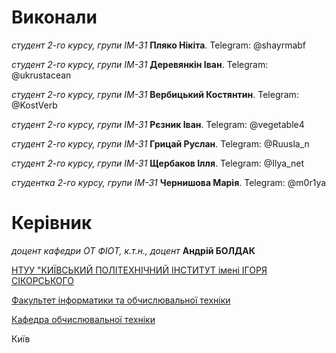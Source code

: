 # Виконали

*студент 2-го курсу, групи ІМ-31* **Пляко Нікіта**. Telegram: @shayrmabf

*студент 2-го курсу, групи ІМ-31* **Деревянкін Іван**. Telegram: @ukrustacean

*студент 2-го курсу, групи ІМ-31* **Вербицький Костянтин**. Telegram: @KostVerb

*студент 2-го курсу, групи ІМ-31* **Рєзник Іван**. Telegram: @vegetable4

*студент 2-го курсу, групи ІМ-31* **Грицай Руслан**. Telegram: @Ruusla_n

*студент 2-го курсу, групи ІМ-31* **Щербаков Ілля**. Telegram: @Ilya_net

*студентка 2-го курсу, групи ІМ-31* **Чернишова Марія**. Telegram: @m0r1ya


# Керівник

*доцент кафедри ОТ ФІОТ, к.т.н., доцент* **Андрій БОЛДАК** 

[НТУУ "КИЇВСЬКИЙ ПОЛІТЕХНІЧНИЙ ІНСТИТУТ імені ІГОРЯ СІКОРСЬКОГО](https://kpi.ua/)

[Факультет інформатики та обчислювальної техніки](https://fiot.kpi.ua/)

[Кафедра обчислювальної техніки](https://comsys.kpi.ua/)

Київ
